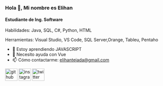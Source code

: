 ### Hola 👋, Mi nombre es Elihan
#### Estudiante de Ing. Software

Habilidades: Java, SQL, C#, Python, HTML

Herramientas: Visual Studio, VS Code, SQL Server,Orange, Tableu, Pentaho

- 🌱 Estoy aprendiendo JAVASCRIPT 
- 🤔 Necesito ayuda con Vue 
- 📫 Cómo contactarme: elihantejada@gmail.com 


[<img src='https://cdn.jsdelivr.net/npm/simple-icons@3.0.1/icons/github.svg' alt='github' height='40'>](https://github.com/Elihna303)  [<img src='https://cdn.jsdelivr.net/npm/simple-icons@3.0.1/icons/instagram.svg' alt='instagram' height='40'>](https://www.instagram.com/elihan_th/)  [<img src='https://cdn.jsdelivr.net/npm/simple-icons@3.0.1/icons/twitter.svg' alt='twitter' height='40'>](https://twitter.com/@elihan_th)  

